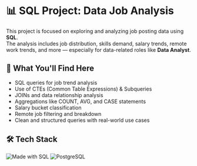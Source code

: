 # 📊 SQL Project: Data Job Analysis  

This project is focused on exploring and analyzing job posting data using **SQL**.   
The analysis includes job distribution, skills demand, salary trends, remote work trends, and more — especially for data-related roles like **Data Analyst**.

## 🧠 What You'll Find Here
- SQL queries for job trend analysis
- Use of CTEs (Common Table Expressions) & Subqueries
- JOINs and data relationship analysis
- Aggregations like COUNT, AVG, and CASE statements
- Salary bucket classification
- Remote job filtering and breakdown
- Clean and structured queries with real-world use cases

## 🛠️ Tech Stack
![Made with SQL](https://img.shields.io/badge/Made%20with-SQL-1f425f.svg?style=for-the-badge)
![PostgreSQL](https://img.shields.io/badge/PostgreSQL-336791?style=for-the-badge&logo=postgresql&logoColor=white)
